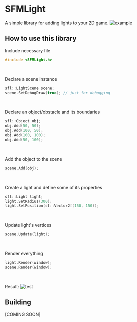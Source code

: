 # SFMLight
A simple library for adding lights to your 2D game.
![example](https://i.imgur.com/Cn0rHCl.png?1)

## How to use this library
Include necessary file
```c++
#include <SFMLight.h>
```

&nbsp;

Declare a scene instance
```c++
sfl::LightScene scene;
scene.SetDebugDraw(true); // just for debugging
```

&nbsp;

Declare an object/obstacle and its boundaries
```c++
sfl::Object obj;
obj.Add(50, 50);
obj.Add(100, 50);
obj.Add(100, 100);
obj.Add(50, 100);
```

&nbsp;

Add the object to the scene
```c++
scene.Add(obj);
```

&nbsp;

Create a light and define some of its properties
```c++
sfl::Light light;
light.SetRadius(300);
light.SetPosition(sf::Vector2f(150, 150));
```

&nbsp;

Update light's vertices
```c++
scene.Update(light);
```

&nbsp;

Render everything
```c++
light.Render(window);
scene.Render(window);
```

&nbsp;

Result:
![test](https://i.imgur.com/eEVs1hD.png?1)

## Building
[COMING SOON]